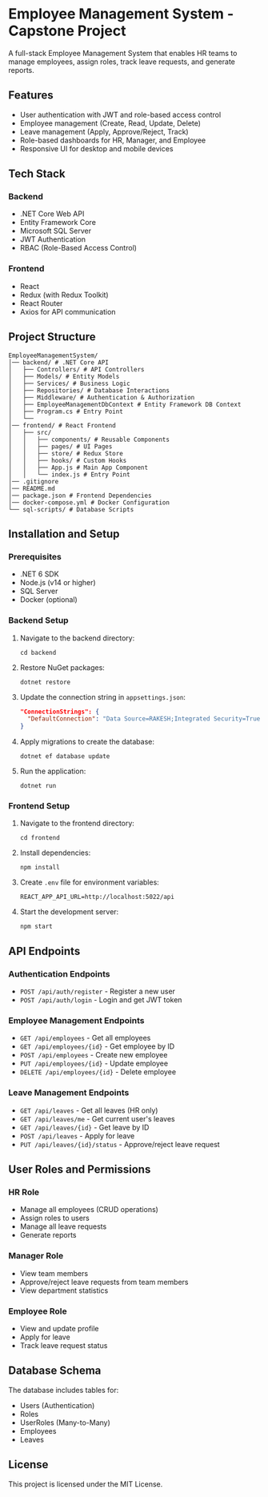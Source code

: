 # Employee Management System - Capstone Project

A full-stack Employee Management System that enables HR teams to manage employees, assign roles, track leave requests, and generate reports.

## Features

- User authentication with JWT and role-based access control
- Employee management (Create, Read, Update, Delete)
- Leave management (Apply, Approve/Reject, Track)
- Role-based dashboards for HR, Manager, and Employee
- Responsive UI for desktop and mobile devices

## Tech Stack

### Backend

- .NET Core Web API
- Entity Framework Core
- Microsoft SQL Server 
- JWT Authentication
- RBAC (Role-Based Access Control)

### Frontend

- React
- Redux (with Redux Toolkit)
- React Router
- Axios for API communication

## Project Structure

```
EmployeeManagementSystem/
│── backend/ # .NET Core API
│   ├── Controllers/ # API Controllers
│   ├── Models/ # Entity Models
│   ├── Services/ # Business Logic
│   ├── Repositories/ # Database Interactions
│   ├── Middleware/ # Authentication & Authorization
│   ├── EmployeeManagementDbContext # Entity Framework DB Context
│   ├── Program.cs # Entry Point
│   └── 
│── frontend/ # React Frontend
│   ├── src/
│   │   ├── components/ # Reusable Components
│   │   ├── pages/ # UI Pages
│   │   ├── store/ # Redux Store
│   │   ├── hooks/ # Custom Hooks
│   │   ├── App.js # Main App Component
│   │   └── index.js # Entry Point
│── .gitignore
│── README.md
│── package.json # Frontend Dependencies
│── docker-compose.yml # Docker Configuration
└── sql-scripts/ # Database Scripts
```

## Installation and Setup

### Prerequisites

- .NET 6 SDK
- Node.js (v14 or higher)
- SQL Server
- Docker (optional)

### Backend Setup

1. Navigate to the backend directory:

   ```
   cd backend
   ```

2. Restore NuGet packages:

   ```
   dotnet restore
   ```

3. Update the connection string in `appsettings.json`:

   ```json
   "ConnectionStrings": {
     "DefaultConnection": "Data Source=RAKESH;Integrated Security=True;Connect Timeout=30;Encrypt=False;Trust Server Certificate=False;Application Intent=ReadWrite;Multi Subnet Failover=False"
   }
   ```

4. Apply migrations to create the database:

   ```
   dotnet ef database update
   ```

5. Run the application:
   ```
   dotnet run
   ```

### Frontend Setup

1. Navigate to the frontend directory:

   ```
   cd frontend
   ```

2. Install dependencies:

   ```
   npm install
   ```

3. Create `.env` file for environment variables:

   ```
   REACT_APP_API_URL=http://localhost:5022/api
   ```

4. Start the development server:
   ```
   npm start
   ```

## API Endpoints

### Authentication Endpoints

- `POST /api/auth/register` - Register a new user
- `POST /api/auth/login` - Login and get JWT token

### Employee Management Endpoints

- `GET /api/employees` - Get all employees
- `GET /api/employees/{id}` - Get employee by ID
- `POST /api/employees` - Create new employee
- `PUT /api/employees/{id}` - Update employee
- `DELETE /api/employees/{id}` - Delete employee

### Leave Management Endpoints

- `GET /api/leaves` - Get all leaves (HR only)
- `GET /api/leaves/me` - Get current user's leaves
- `GET /api/leaves/{id}` - Get leave by ID
- `POST /api/leaves` - Apply for leave
- `PUT /api/leaves/{id}/status` - Approve/reject leave request

## User Roles and Permissions

### HR Role

- Manage all employees (CRUD operations)
- Assign roles to users
- Manage all leave requests
- Generate reports

### Manager Role

- View team members
- Approve/reject leave requests from team members
- View department statistics

### Employee Role

- View and update profile
- Apply for leave
- Track leave request status

## Database Schema

The database includes tables for:

- Users (Authentication)
- Roles
- UserRoles (Many-to-Many)
- Employees
- Leaves

## License

This project is licensed under the MIT License.
